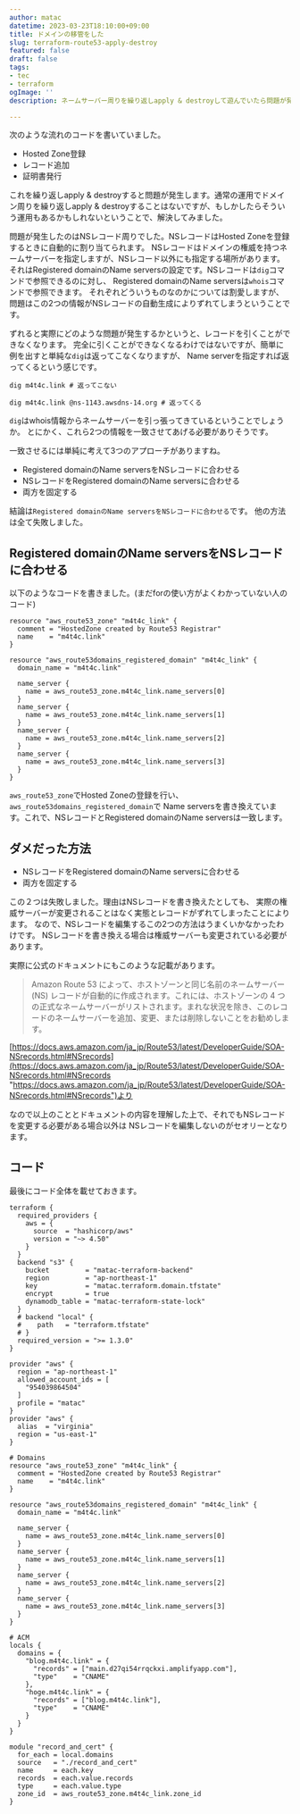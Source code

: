 ```yaml
---
author: matac
datetime: 2023-03-23T18:10:00+09:00
title: ドメインの移管をした
slug: terraform-route53-apply-destroy
featured: false
draft: false
tags:
- tec
- terraform
ogImage: ''
description: ネームサーバー周りを繰り返しapply & destroyして遊んでいたら問題が発生したのでそれについて。

---
```

次のような流れのコードを書いていました。

- Hosted Zone登録
- レコード追加
- 証明書発行

これを繰り返しapply & destroyすると問題が発生します。通常の運用でドメイン周りを繰り返しapply & destroyすることはないですが、もしかしたらそういう運用もあるかもしれないということで、解決してみました。

問題が発生したのはNSレコード周りでした。NSレコードはHosted Zoneを登録するときに自動的に割り当てられます。
NSレコードはドメインの権威を持つネームサーバーを指定しますが、NSレコード以外にも指定する場所があります。
それはRegistered domainのName serversの設定です。NSレコードは`dig`コマンドで参照できるのに対し、
Registered domainのName serversは`whois`コマンドで参照できます。
それぞれどういうものなのかについては割愛しますが、問題はこの2つの情報がNSレコードの自動生成によりずれてしまうということです。

ずれると実際にどのような問題が発生するかというと、レコードを引くことができなくなります。
完全に引くことができなくなるわけではないですが、簡単に例を出すと単純な`dig`は返ってこなくなりますが、
Name serverを指定すれば返ってくるという感じです。

```
dig m4t4c.link # 返ってこない

dig m4t4c.link @ns-1143.awsdns-14.org # 返ってくる
```

`dig`はwhois情報からネームサーバーを引っ張ってきているということでしょうか。
とにかく、これら2つの情報を一致させてあげる必要がありそうです。

一致させるには単純に考えて3つのアプローチがありますね。

- Registered domainのName serversをNSレコードに合わせる
- NSレコードをRegistered domainのName serversに合わせる
- 両方を固定する

結論は`Registered domainのName serversをNSレコードに合わせる`です。
他の方法は全て失敗しました。

## Registered domainのName serversをNSレコードに合わせる

以下のようなコードを書きました。(まだforの使い方がよくわかっていない人のコード)

```
resource "aws_route53_zone" "m4t4c_link" {
  comment = "HostedZone created by Route53 Registrar"
  name    = "m4t4c.link"
}

resource "aws_route53domains_registered_domain" "m4t4c_link" {
  domain_name = "m4t4c.link"

  name_server {
    name = aws_route53_zone.m4t4c_link.name_servers[0]
  }
  name_server {
    name = aws_route53_zone.m4t4c_link.name_servers[1]
  }
  name_server {
    name = aws_route53_zone.m4t4c_link.name_servers[2]
  }
  name_server {
    name = aws_route53_zone.m4t4c_link.name_servers[3]
  }
}
```

`aws_route53_zone`でHosted Zoneの登録を行い、`aws_route53domains_registered_domain`で
Name serversを書き換えています。これで、NSレコードとRegistered domainのName serversは一致します。

## ダメだった方法

- NSレコードをRegistered domainのName serversに合わせる
- 両方を固定する

この２つは失敗しました。理由はNSレコードを書き換えたとしても、
実際の権威サーバーが変更されることはなく実態とレコードがずれてしまったことによります。
なので、NSレコードを編集するこの2つの方法はうまくいかなかったわけです。
NSレコードを書き換える場合は権威サーバーも変更されている必要があります。

実際に公式のドキュメントにもこのような記載があります。

> Amazon Route 53 によって、ホストゾーンと同じ名前のネームサーバー (NS) レコードが自動的に作成されます。これには、ホストゾーンの 4 つの正式なネームサーバーがリストされます。まれな状況を除き、このレコードのネームサーバーを追加、変更、または削除しないことをお勧めします。

[https://docs.aws.amazon.com/ja_jp/Route53/latest/DeveloperGuide/SOA-NSrecords.html#NSrecords](https://docs.aws.amazon.com/ja_jp/Route53/latest/DeveloperGuide/SOA-NSrecords.html#NSrecords "https://docs.aws.amazon.com/ja_jp/Route53/latest/DeveloperGuide/SOA-NSrecords.html#NSrecords")より

なので以上のこととドキュメントの内容を理解した上で、それでもNSレコードを変更する必要がある場合以外は
NSレコードを編集しないのがセオリーとなります。

## コード

最後にコード全体を載せておきます。

```
terraform {
  required_providers {
    aws = {
      source  = "hashicorp/aws"
      version = "~> 4.50"
    }
  }
  backend "s3" {
    bucket         = "matac-terraform-backend"
    region         = "ap-northeast-1"
    key            = "matac.terraform.domain.tfstate"
    encrypt        = true
    dynamodb_table = "matac-terraform-state-lock"
  }
  # backend "local" {
  #    path   = "terraform.tfstate"
  # }
  required_version = ">= 1.3.0"
}

provider "aws" {
  region = "ap-northeast-1"
  allowed_account_ids = [
    "954039864504"
  ]
  profile = "matac"
}
provider "aws" {
  alias  = "virginia"
  region = "us-east-1"
}

# Domains
resource "aws_route53_zone" "m4t4c_link" {
  comment = "HostedZone created by Route53 Registrar"
  name    = "m4t4c.link"
}

resource "aws_route53domains_registered_domain" "m4t4c_link" {
  domain_name = "m4t4c.link"

  name_server {
    name = aws_route53_zone.m4t4c_link.name_servers[0]
  }
  name_server {
    name = aws_route53_zone.m4t4c_link.name_servers[1]
  }
  name_server {
    name = aws_route53_zone.m4t4c_link.name_servers[2]
  }
  name_server {
    name = aws_route53_zone.m4t4c_link.name_servers[3]
  }
}

# ACM
locals {
  domains = {
    "blog.m4t4c.link" = {
      "records" = ["main.d27qi54rrqckxi.amplifyapp.com"],
      "type"    = "CNAME"
    },
    "hoge.m4t4c.link" = {
      "records" = ["blog.m4t4c.link"],
      "type"    = "CNAME"
    }
  }
}

module "record_and_cert" {
  for_each = local.domains
  source   = "./record_and_cert"
  name     = each.key
  records  = each.value.records
  type     = each.value.type
  zone_id  = aws_route53_zone.m4t4c_link.zone_id
}
```